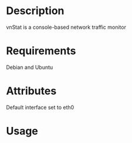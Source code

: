 Description
===========
vnStat is a console-based network traffic monitor

Requirements
============
Debian and Ubuntu

Attributes
==========
Default interface set to eth0

Usage
=====

